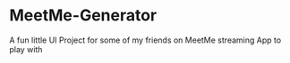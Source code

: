 # MeetMe-Generator
A fun little UI Project for some of my friends on MeetMe streaming App to play with
